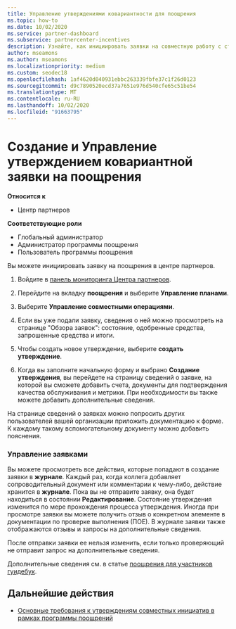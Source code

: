 ```yaml
---
title: Управление утверждениями ковариантности для поощрения
ms.topic: how-to
ms.date: 10/02/2020
ms.service: partner-dashboard
ms.subservice: partnercenter-incentives
description: Узнайте, как инициировать заявки на совместную работу с стимулами от центра партнеров. Все действия, выполняемые в процессе создания вашей заявки, отображаются в разделе "Журнал".
author: mseamons
ms.author: mseamons
ms.localizationpriority: medium
ms.custom: seodec18
ms.openlocfilehash: 1af4620d040931ebbc263339fbfe37c1f26d0123
ms.sourcegitcommit: d9c7890520ecd37a7651e976d540cfe65c51be54
ms.translationtype: MT
ms.contentlocale: ru-RU
ms.lasthandoff: 10/02/2020
ms.locfileid: "91663795"
---
```

# <a name="create-and-manage-an-incentives-co-op-claim"></a>Создание и Управление утверждением ковариантной заявки на поощрения

**Относится к**

- Центр партнеров

**Соответствующие роли**

- Глобальный администратор
- Администратор программы поощрения
- Пользователь программы поощрения

Вы можете инициировать заявку на поощрения в центре партнеров.

1. Войдите в [панель мониторинга Центра партнеров](https://partner.microsoft.com/dashboard/).

2. Перейдите на вкладку **поощрения** и выберите **Управление планами**.

3. Выберите **Управление совместными операциями**.

4. Если вы уже подали заявку, сведения о ней можно просмотреть на странице "Обзора заявок": состояние, одобренные средства, запрошенные средства и итоги.

5. Чтобы создать новое утверждение, выберите **создать утверждение**.

6. Когда вы заполните начальную форму и выбрано **Создание утверждения**, вы перейдете на страницу сведений о заявке, на которой вы сможете добавить счета, документы для подтверждения качества обслуживания и метрики. При необходимости вы также можете добавить дополнительные сведения.

На странице сведений о заявках можно попросить других пользователей вашей организации приложить документацию к форме. К каждому такому вспомогательному документу можно добавить пояснения. 

### <a name="manage-your-claims"></a>Управление заявками

Вы можете просмотреть все действия, которые попадают в создание заявки в **журнале**. Каждый раз, когда коллега добавляет сопроводительный документ или комментарии к чему-либо, действие хранится в **журнале**. Пока вы не отправите заявку, она будет находиться в состоянии **Редактирование**. Состояние утверждения изменится по мере прохождения процесса утверждения. Иногда при просмотре заявки вы можете получить отзыв о конкретном элементе в документации по проверке выполнения (ПОЕ). В журнале заявки также отображаются отзывы и запросы на дополнительные сведения.

После отправки заявки ее нельзя изменить, если только проверяющий не отправит запрос на дополнительные сведения.

Дополнительные сведения см. в статье [поощрения для участников гуидебук](https://assetsprod.microsoft.com/co-op-guidebook.pdf).

## <a name="next-steps"></a>Дальнейшие действия

- [Основные требования к утверждениям совместных инициатив в рамках программы поощрений](core-requirements.md)